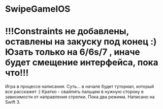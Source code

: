 # SwipeGameIOS

# !!!Constraints не добавлены, оставлены на закуску под конец :) Юзать только на 6/6s/7 , иначе будет смещение интерфейса, пока что!!!
Игра в процессе написания. Суть... в начале будет туториал, который все расскажет :) Кратко - свайпить пальцем в нужную сторону в зависимости
от направления стрелки. Пока два режима. Написано на Swift 3.

